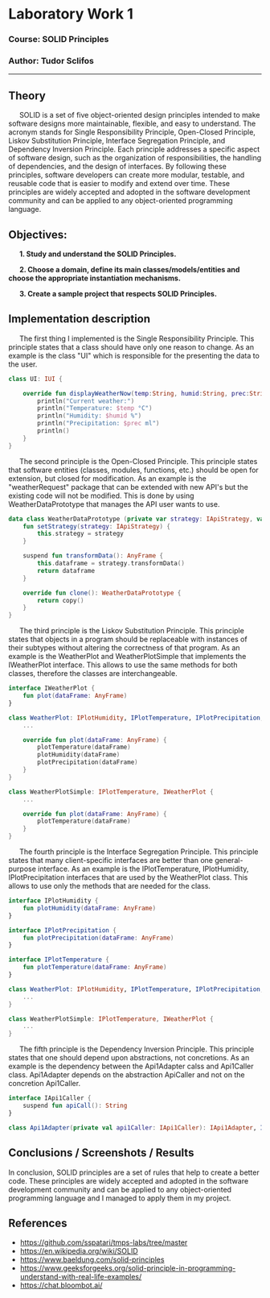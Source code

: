 # Laboratory Work 1

### Course: SOLID Principles
### Author: Tudor Sclifos

----

## Theory
&ensp; &ensp; SOLID is a set of five object-oriented design principles intended to make software designs more maintainable, flexible, and easy to understand. The acronym stands for Single Responsibility Principle, Open-Closed Principle, Liskov Substitution Principle, Interface Segregation Principle, and Dependency Inversion Principle. Each principle addresses a specific aspect of software design, such as the organization of responsibilities, the handling of dependencies, and the design of interfaces. By following these principles, software developers can create more modular, testable, and reusable code that is easier to modify and extend over time. These principles are widely accepted and adopted in the software development community and can be applied to any object-oriented programming language.

## Objectives:

&ensp; &ensp; __1. Study and understand the SOLID Principles.__

&ensp; &ensp; __2. Choose a domain, define its main classes/models/entities and choose the appropriate instantiation mechanisms.__

&ensp; &ensp; __3. Create a sample project that respects SOLID Principles.__


## Implementation description

&ensp; &ensp; The first thing I implemented is the Single Responsibility Principle. This principle states that a class should have only one reason to change. As an example is the class "UI" which is responsible for the presenting the data to the user.

```kotlin
class UI: IUI {

    override fun displayWeatherNow(temp:String, humid:String, prec:String) {
        println("Current weather:")
        println("Temperature: $temp °C")
        println("Humidity: $humid %")
        println("Precipitation: $prec ml")
        println()
    }
}
```

&ensp; &ensp; The second principle is the Open-Closed Principle. This principle states that software entities (classes, modules, functions, etc.) should be open for extension, but closed for modification. As an example is the "weatherRequest" package that can be extended with new API's but the existing code will not be modified. This is done by using WeatherDataPrototype that manages the API user wants to use.

```kotlin
data class WeatherDataPrototype (private var strategy: IApiStrategy, var dataframe:AnyFrame) : IWeatherDataPrototype{
    fun setStrategy(strategy: IApiStrategy) {
        this.strategy = strategy
    }

    suspend fun transformData(): AnyFrame {
        this.dataframe = strategy.transformData()
        return dataframe
    }

    override fun clone(): WeatherDataPrototype {
        return copy()
    }
}
```
&ensp; &ensp; The third principle is the Liskov Substitution Principle. This principle states that objects in a program should be replaceable with instances of their subtypes without altering the correctness of that program. As an example is the WeatherPlot and WeatherPlotSimple that implements the IWeatherPlot interface. This allows to use the same methods for both classes, therefore the classes are interchangeable.

```kotlin
interface IWeatherPlot {
    fun plot(dataFrame: AnyFrame)
}

class WeatherPlot: IPlotHumidity, IPlotTemperature, IPlotPrecipitation, IWeatherPlot {
    ...

    override fun plot(dataFrame: AnyFrame) {
        plotTemperature(dataFrame)
        plotHumidity(dataFrame)
        plotPrecipitation(dataFrame)
    }
}

class WeatherPlotSimple: IPlotTemperature, IWeatherPlot {
    ...

    override fun plot(dataFrame: AnyFrame) {
        plotTemperature(dataFrame)
    }
}
```

&ensp; &ensp; The fourth principle is the Interface Segregation Principle. This principle states that many client-specific interfaces are better than one general-purpose interface. As an example is the IPlotTemperature, IPlotHumidity, IPlotPrecipitation interfaces that are used by the WeatherPlot class. This allows to use only the methods that are needed for the class.

```kotlin
interface IPlotHumidity {
    fun plotHumidity(dataFrame: AnyFrame)
}

interface IPlotPrecipitation {
    fun plotPrecipitation(dataFrame: AnyFrame)
}

interface IPlotTemperature {
    fun plotTemperature(dataFrame: AnyFrame)
}

class WeatherPlot: IPlotHumidity, IPlotTemperature, IPlotPrecipitation, IWeatherPlot {
    ...
}

class WeatherPlotSimple: IPlotTemperature, IWeatherPlot {
    ...
}
```

&ensp; &ensp; The fifth principle is the Dependency Inversion Principle. This principle states that one should depend upon abstractions, not concretions. As an example is the dependency between the Api1Adapter calss and Api1Caller class. Api1Adapter depends on the abstraction ApiCaller and not on the concretion Api1Caller.

```kotlin
interface IApi1Caller {
    suspend fun apiCall(): String
}

class Api1Adapter(private val api1Caller: IApi1Caller): IApi1Adapter, IApiStrategy {...}
```

## Conclusions / Screenshots / Results
In conclusion, SOLID principles are a set of rules that help to create a better code. These principles are widely accepted and adopted in the software development community and can be applied to any object-oriented programming language and I managed to apply them in my project.


## References
* https://github.com/sspatari/tmps-labs/tree/master
* https://en.wikipedia.org/wiki/SOLID
* https://www.baeldung.com/solid-principles
* https://www.geeksforgeeks.org/solid-principle-in-programming-understand-with-real-life-examples/
* https://chat.bloombot.ai/